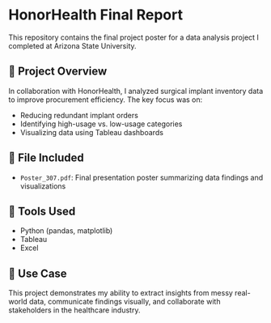 # HonorHealth Final Report

This repository contains the final project poster for a data analysis project I completed at Arizona State University.

## 🏥 Project Overview
In collaboration with HonorHealth, I analyzed surgical implant inventory data to improve procurement efficiency. The key focus was on:

- Reducing redundant implant orders
- Identifying high-usage vs. low-usage categories
- Visualizing data using Tableau dashboards

## 📄 File Included
- `Poster_307.pdf`: Final presentation poster summarizing data findings and visualizations

## 🧰 Tools Used
- Python (pandas, matplotlib)
- Tableau
- Excel

## 🔗 Use Case
This project demonstrates my ability to extract insights from messy real-world data, communicate findings visually, and collaborate with stakeholders in the healthcare industry.
